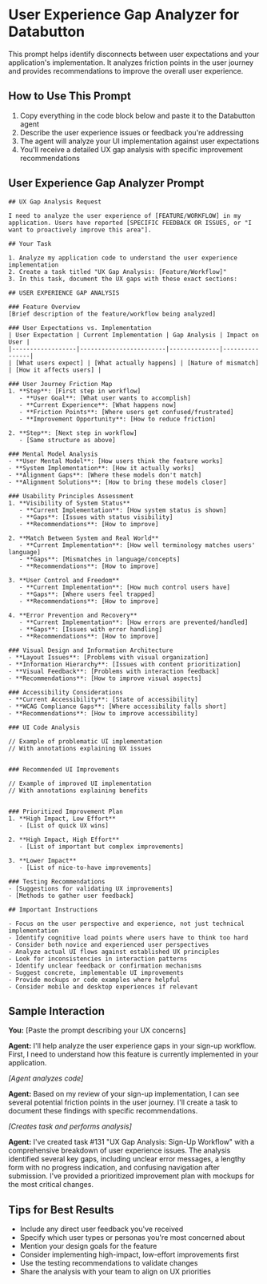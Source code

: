 # User Experience Gap Analyzer for Databutton

This prompt helps identify disconnects between user expectations and your application's implementation. It analyzes friction points in the user journey and provides recommendations to improve the overall user experience.

## How to Use This Prompt

1. Copy everything in the code block below and paste it to the Databutton agent
2. Describe the user experience issues or feedback you're addressing
3. The agent will analyze your UI implementation against user expectations
4. You'll receive a detailed UX gap analysis with specific improvement recommendations

## User Experience Gap Analyzer Prompt

```
## UX Gap Analysis Request

I need to analyze the user experience of [FEATURE/WORKFLOW] in my application. Users have reported [SPECIFIC FEEDBACK OR ISSUES, or "I want to proactively improve this area"].

## Your Task

1. Analyze my application code to understand the user experience implementation
2. Create a task titled "UX Gap Analysis: [Feature/Workflow]"
3. In this task, document the UX gaps with these exact sections:

## USER EXPERIENCE GAP ANALYSIS

### Feature Overview
[Brief description of the feature/workflow being analyzed]

### User Expectations vs. Implementation
| User Expectation | Current Implementation | Gap Analysis | Impact on User |
|------------------|------------------------|--------------|----------------|
| [What users expect] | [What actually happens] | [Nature of mismatch] | [How it affects users] |

### User Journey Friction Map
1. **Step**: [First step in workflow]
   - **User Goal**: [What user wants to accomplish]
   - **Current Experience**: [What happens now]
   - **Friction Points**: [Where users get confused/frustrated]
   - **Improvement Opportunity**: [How to reduce friction]

2. **Step**: [Next step in workflow]
   - [Same structure as above]

### Mental Model Analysis
- **User Mental Model**: [How users think the feature works]
- **System Implementation**: [How it actually works]
- **Alignment Gaps**: [Where these models don't match]
- **Alignment Solutions**: [How to bring these models closer]

### Usability Principles Assessment
1. **Visibility of System Status**
   - **Current Implementation**: [How system status is shown]
   - **Gaps**: [Issues with status visibility]
   - **Recommendations**: [How to improve]

2. **Match Between System and Real World**
   - **Current Implementation**: [How well terminology matches users' language]
   - **Gaps**: [Mismatches in language/concepts]
   - **Recommendations**: [How to improve]

3. **User Control and Freedom**
   - **Current Implementation**: [How much control users have]
   - **Gaps**: [Where users feel trapped]
   - **Recommendations**: [How to improve]

4. **Error Prevention and Recovery**
   - **Current Implementation**: [How errors are prevented/handled]
   - **Gaps**: [Issues with error handling]
   - **Recommendations**: [How to improve]

### Visual Design and Information Architecture
- **Layout Issues**: [Problems with visual organization]
- **Information Hierarchy**: [Issues with content prioritization]
- **Visual Feedback**: [Problems with interaction feedback]
- **Recommendations**: [How to improve visual aspects]

### Accessibility Considerations
- **Current Accessibility**: [State of accessibility]
- **WCAG Compliance Gaps**: [Where accessibility falls short]
- **Recommendations**: [How to improve accessibility]

### UI Code Analysis

// Example of problematic UI implementation
// With annotations explaining UX issues


### Recommended UI Improvements

// Example of improved UI implementation
// With annotations explaining benefits


### Prioritized Improvement Plan
1. **High Impact, Low Effort**
   - [List of quick UX wins]

2. **High Impact, High Effort**
   - [List of important but complex improvements]

3. **Lower Impact**
   - [List of nice-to-have improvements]

### Testing Recommendations
- [Suggestions for validating UX improvements]
- [Methods to gather user feedback]

## Important Instructions

- Focus on the user perspective and experience, not just technical implementation
- Identify cognitive load points where users have to think too hard
- Consider both novice and experienced user perspectives
- Analyze actual UI flows against established UX principles
- Look for inconsistencies in interaction patterns
- Identify unclear feedback or confirmation mechanisms
- Suggest concrete, implementable UI improvements
- Provide mockups or code examples where helpful
- Consider mobile and desktop experiences if relevant
```

## Sample Interaction

**You:** [Paste the prompt describing your UX concerns]

**Agent:** I'll help analyze the user experience gaps in your sign-up workflow. First, I need to understand how this feature is currently implemented in your application.

*[Agent analyzes code]*

**Agent:** Based on my review of your sign-up implementation, I can see several potential friction points in the user journey. I'll create a task to document these findings with specific recommendations.

*[Creates task and performs analysis]*

**Agent:** I've created task #131 "UX Gap Analysis: Sign-Up Workflow" with a comprehensive breakdown of user experience issues. The analysis identified several key gaps, including unclear error messages, a lengthy form with no progress indication, and confusing navigation after submission. I've provided a prioritized improvement plan with mockups for the most critical changes.

## Tips for Best Results

- Include any direct user feedback you've received
- Specify which user types or personas you're most concerned about
- Mention your design goals for the feature
- Consider implementing high-impact, low-effort improvements first
- Use the testing recommendations to validate changes
- Share the analysis with your team to align on UX priorities
